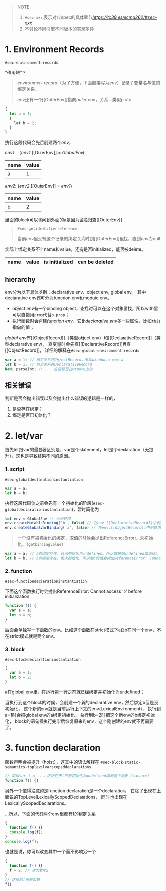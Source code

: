 > NOTE:
>
> 1. `#sec-xxx` 表示对应spec的具体章节*https://tc39.es/ecma262/#sec-xxx*
> 2. 不讨论不同引擎不同版本的实现差异

# 1. Environment Records

`#sec-environment-records`

“作用域”？

> *environment record*（为了方便，下面直接写为*env*）记录了变量名与值的绑定关系，
>
> *env*还有一个[[OuterEnv]]指向*outer env*，关系...类似proto


```js
{
  let a = 1;
  {
    let b = 2;
  }
}
```

执行这段代码会先后创建两个*env*，

*env1*: （*env1*.[[OuterEnv]] = *GlobalEnv*)

| name | value |
|---|---|
| a | 1 |

*env2*: (*env2*.[[OuterEnv]] = *env1*)

| name | value |
|---|---|
| b | 2 |

里面的block可以访问到外面的a是因为会递归查[[OuterEnv]]

> `#sec-getidentifierreference`
>
> 当前*env*里没有这个记录的绑定关系时到[[OuterEnv]]里找，直到*env*为null

实际上绑定关系不止name和value，还有是否initialized，能否被delete。

| name | value | is initialized | can be deleted |
|---|---|---|---|


## hierarchy

env分为以下具体类别：declarative env，object env, global env。
其中declarative env还可分为function env和module env。

- *object env*有一个binding object，查找时可以在这个对象里找，所以with里可以直接用`prop`代替`o.prop`；
- 执行函数时会创建*function env*，它比*declarative env*多一些属性，比如`this`指向的值；

*global env*有[[ObjectRecord]]（类型object env）和[[DeclarativeRecord]]（类型declarative env），
查变量时会先查[[DeclarativeRecord]]再查[[ObjectRecord]]，
详细的解释在`#sec-global-environment-records`

```js
var a = 1; // 绑定关系在ObjectRecord，所以window.a === a
let b = 1; // 绑定关系在DeclarativeRecord
NaN; parseInt; // ... 这些都是在window上的
```

## 相关错误

判断是否会抛出错误以及会抛出什么错误的逻辑是一样的，

1. 是否存在绑定？
2. 绑定是否已初始化？


# 2. let/var

首先let跟var的最显著区别是，var是个statement，let是个declaration（无提升），这也是导致结果不同的原因。


### 1. script

`#sec-globaldeclarationinstantiation`

```js
var a = a;
let b = b;
```

执行这段代码体之前会先有一个初始化的阶段(`#sec-globaldeclarationinstantiation`)，暂时简化为

```js
let env = GlobalEnv // 全局环境
env.createMutableBinding('b', false) // 在env.[[DeclarativeRecord]]中创建绑定，注意并没有初始化
env.createGlobalVarBinding('a', false) // 在env.[[ObjectRecord]]中创建绑定，并初始化为undefined
```

> 一个没有被初始化的绑定，取值的时候会抛出ReferenceError:...未初始化。（`getbindingvalue`）

```js
var a = a; // a的绑定存在，且已初始化为undefined，所以就是把undefined赋值给a
let b = b; // b的绑定存在，但未初始化，所以取b的值会抛出ReferenceError: Cannot access 'b' before initialization
```


### 2. function

`#sec-functiondeclarationinstantiation`

下面这个函数执行时会抛出ReferenceError: Cannot access 'b' before initialization

```js
function f() {
  var a = a;
  let b = b;
}
```

后面会单独写一下函数的env。比如这个函数在strict模式下a跟b在同一个env，不在strict模式就是两个env。


### 3. block

`#sec-blockdeclarationinstantiation`

```js
{
  var a = 1;
  let b = 2;
}
```

a在global env里，在运行第一行之前就已经绑定并初始化为undefined；

当执行到这个block的时候，会创建一个新的declarative env，然后绑定b但是没初始化，
这个新的env就是当前运行上下文的env(LexicalEnvironment)，
执行到a=1时会把global env的a绑定初始化，
执行到b=2时把这个新env的b绑定初始化，
block的语句都执行完毕后恢复原来的env，这个刚创建的env就不再需要了。

# 3. function declaration

函数声明会被提升（hoist），这其中的语法解释在 `#sec-block-static-semantics-toplevelvarscopeddeclarations`

```js
// 类似var f = ...，区别在于f不是初始化为undefined而是这个函数（closure）
function f() {}
```

另外一个值得注意的是function declaration是一个declaration，
它除了出现在上面说的TopLevelLexicallyScopedDeclarations，
同时也出现在LexicallyScopedDeclarations。

...所以，下面的代码两个env里都有f的绑定关系

```js
{
  function f() {}
  console.log(f);
}
console.log(f);
```

也就是说，你可以改变其中一个而不影响另一个

```js
{
  function f() {}
  f = 2; // 改为数字2
}
// 这里的f还是函数
f()
```

